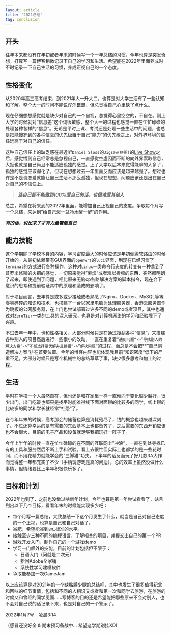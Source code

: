 ```yaml
---
layout: article
title: "2021总结"
tag: conclusion
---
```


## 开头

往年本来都没有在年初或者年末的时候写一个一年总结的习惯，今年也算是突发奇想，打算写一篇博客稍微记录下自己的学习和生活。希望能在2022年里面养成时不时记录一下自己生活的习惯，养成正视自己的一个态度。

## 性格变化

从2020年高三高考结束，到2021年大一升大二，也算是对大学生活有了一些认知和了解。整个大一的时间不能说浑浑噩噩，但总觉得自己心里缺了点什么。

现在仔细想想感觉就是缺少对自己的一个自视，总觉得心里空空的，不自在。刚上大学的时候就对“信息差”这个词很敏感，整个大一的过程也感觉一直在忙忙碌碌的处理各种各样的“信息”。无论是平时上课、考试还是处理一些生活中的问题，也总是把能搜罗到的各种信息的优先级置于自己“能力”的优先级之上，对外界环境的信任远高于对自己的信任。

这种自己信任上的缺乏感在最近听`Daniel Sloss`的`Jigsaw(拼图)`的[Live Show](https://www.bilibili.com/video/BV1Qi4y1s72w?p=1)之后，感觉悟到自己经常总是忽视自己，一直感觉空虚因而不断的向外界索取信息，大抵也就是自己尚且不能适应孤独的感觉。上了大学以后本来觉得能聊的人多了，孤独的感觉应该弱化了，但现在想想过去一年里面反而应该是越来越强了。想过也许是不是谈恋爱就能让自己生活不那么孤独，但现在想想，问题应该还是出在自己对自己的不信任上。

> ***连自己都不能做到100%爱自己的话，也很难爱其他人***

总之，希望在将来到的2022年里面，能增加自己正视自己的态度。争取每个月写一个总结，来达到”给自己泼一盆冷水醒一醒“的作用。

***有的话，说出来了才有力量警醒自己***

## 能力技能

这个学期除了学校本身的内容，学习密度最大的时候应该是年初倒腾软路由的时候开始的。从最初依赖带有GUI界面的`openwrt`的`luci`界面，到现在已经习惯了`terminal`的方式进行各种操作，这种对`Linux`一类命令行态度的转变有一种拿到了普罗米修斯的火把的感觉，一切原来觉得”麻烦“或者难以折腾的东西，突然都明朗了起来，即使遇到了问题，相比原来无脑cp各路解决方案的脚本指令，现在会下意识的思考和提前验证其中的原理和造成的影响了。

对于项目而言，去年算是或多或少接触或者熟悉了Nginx、Docker、MySQL等等零零碎碎的知识和技术，也搭建了一台以家里电脑为处理服务器，香港云服务器作为跳板的公网服务器，在上门也尝试部署过许多不同的demo或者项目，其中也通过对`ZeroTier`一类的工具的深入研究，也算是对计算机网络的学习和经验埋下了兴趣。

不过去年一年中，也和性格相关，大部分时候只是在通过搜刮各种”信息“，来搭建各种别人的项目然后进行一些很小的改动，一直在重复着`”遇到问题“->”寻找别人的解决方案“->”不断选择最优解并且排错“->”解决问题“`的过程，而总是不会把**”自己创造解决方案“排在首要位置。今年的博客内容也能体现我目前”知识密度“低下的严重不足，大部分时候只是写个机械性的总结草草了事，缺少很多思考和加工的过程。

## 生活

平时在学校一个人虽然自在，但也还是和在家里一样一直倾向于变化越少越好，很少出门，出门吃饭也都只是找平时能难得线下面对面聊的比较多的同学，线上聊的比较多的同学和学长就经常”社恐“了。

在今年年末的时候，高考那会的储蓄也算是消耗殆尽了，钱的概念也越来越深刻了。不过还算幸运的是有需要的东西基本上也都备齐了，之后需要的东西开销应该也不会很大，目前的电子产品和设备就足够我把玩好一阵子了。

今年上半年的时候一直在忙忙碌碌的在不同的互联网上”冲浪”，一直在到处寻找已有的工具和服务然后不断上手和试验。看上去很忙但实际上也都学的是一些花时间，而不用花精力就能学会的“三脚猫”功夫。下半年的话反而玩了好几款3A大作而觉得整一年都充实了不少（手柄玩游戏是真的闲适），总的效率上虽然没做什么事情，但情绪要比上半年积极快乐多了。

## 目标和计划

2022年也到了，之前也没做过啥新年计划，今年也算是第一年尝试看看了，姑且列出以下几个目标，看看年末的时候能实现多少吧：

* 每个月写一篇总结，大致总结一下这个月发生了什么，就当是自己对自己态度的一个正视，也算是自己和自己对话了。
* 减肥，希望能减到`BMI`标准的水平。
* 接触至少三种不同的编程语言，了解相关的项目，并提交出自己的第一个PR
* 游戏开发入门，制作自己的一个游戏demo
* 学习一门额外的技能，目前的计划包括但不限于：
  * 日语入门（问就是二次元）
  * 拾回Adobe全家桶
  * 系统性学习建模软件
* 争取能参加一次GameJam

以上应该算是对2021年的一个缺胳膊少腿的总结吧，其中也发生了很多值得纪念和回味的细节事情，包括和不同的人相识又或者和第一次和同学去旅游，在旅游的时候又和曾经的同学见面......写博客的目的还是希望能把那些原来不会对别人，也不会对自己说的话记录下来，也是对自己的一个警示了。

2022年1月7号 - 凌晨3:14

（感冒还没好全 & 期末预习备战中... 希望这学期别挂XD)
